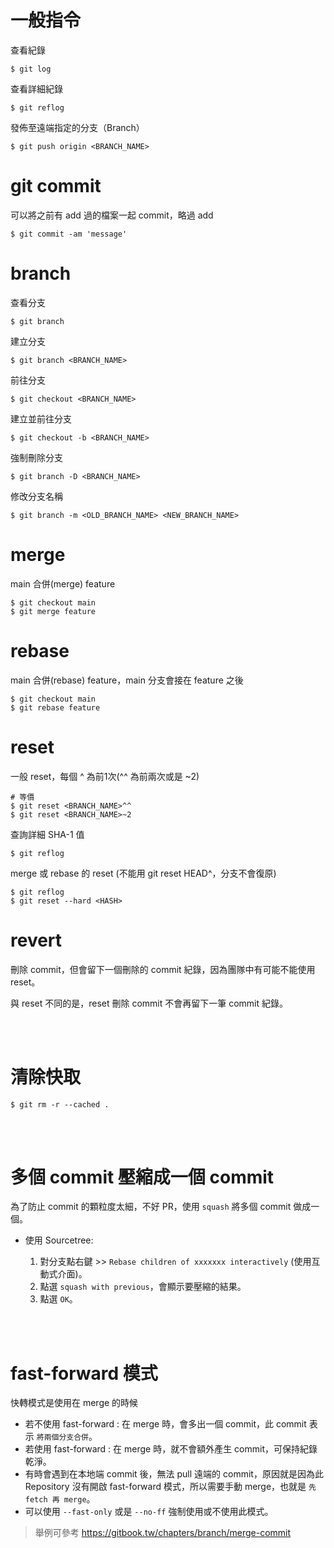 # 一般指令
查看紀錄
```
$ git log
```
查看詳細紀錄
```
$ git reflog
```

發佈至遠端指定的分支（Branch）
```
$ git push origin <BRANCH_NAME>
```

# git commit
可以將之前有 add 過的檔案一起 commit，略過 add
```
$ git commit -am 'message'
```


# branch
查看分支
```
$ git branch
```

建立分支
```
$ git branch <BRANCH_NAME>
```
前往分支
```
$ git checkout <BRANCH_NAME>
```
建立並前往分支
```
$ git checkout -b <BRANCH_NAME>
```
強制刪除分支
```
$ git branch -D <BRANCH_NAME>
```
修改分支名稱
```
$ git branch -m <OLD_BRANCH_NAME> <NEW_BRANCH_NAME>
```

# merge
main 合併(merge) feature
```
$ git checkout main
$ git merge feature
```


# rebase
main 合併(rebase) feature，main 分支會接在 feature 之後 
```
$ git checkout main
$ git rebase feature
```


# reset  
一般 reset，每個 ^ 為前1次(^^ 為前兩次或是 ~2)
```
# 等價
$ git reset <BRANCH_NAME>^^
$ git reset <BRANCH_NAME>~2
```
查詢詳細 SHA-1 值
```
$ git reflog
```
merge 或 rebase 的 reset (不能用 git reset HEAD^，分支不會復原)
```
$ git reflog
$ git reset --hard <HASH>
```

# revert
刪除 commit，但會留下一個刪除的 commit 紀錄，因為團隊中有可能不能使用 reset。

與 reset 不同的是，reset 刪除 commit 不會再留下一筆 commit 紀錄。

<br/>

<br/>

# 清除快取
```
$ git rm -r --cached .
```

<br/>

<br/>

# 多個 commit 壓縮成一個 commit
為了防止 commit 的顆粒度太細，不好 PR，使用 `squash` 將多個 commit 做成一個。

* 使用 Sourcetree:

    1. 對分支點右鍵 >> `Rebase children of xxxxxxx interactively` (使用互動式介面)。
    2. 點選 `squash with previous`，會顯示要壓縮的結果。
    3. 點選 `OK`。


<br/>

<br/>

# fast-forward 模式

快轉模式是使用在 merge 的時候

* 若不使用 fast-forward : 在 merge 時，會多出一個 commit，此 commit 表示 `將兩個分支合併`。
* 若使用 fast-forward : 在 merge 時，就不會額外產生 commit，可保持紀錄乾淨。
* 有時會遇到在本地端 commit 後，無法 pull 遠端的 commit，原因就是因為此 Repository 沒有開啟 fast-forward 模式，所以需要手動 merge，也就是 `先 fetch 再 merge`。
* 可以使用 `--fast-only` 或是 `--no-ff` 強制使用或不使用此模式。

> 舉例可參考 https://gitbook.tw/chapters/branch/merge-commit
